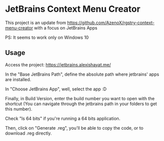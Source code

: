 # JetBrains Context Menu Creator

This project is an update from https://github.com/AzenoX/rgstry-context-menu-creator with a focus on JetBrains Apps

PS: It seems to work only on Windows 10


## Usage

Access the project: https://jetbrains.alexishayat.me/

In the "Base JetBrains Path", define the absolute path where jetbrains' apps are installed.

In "Choose JetBrains App", well, select the app :D

Finally, in Build Version, enter the build number you want to open with the shortcut (You can navigate through the jetbrains path in your folders to get this number).

Check "Is 64 bits" if you're running a 64 bits application.

Then, click on "Generate .reg", you'll be able to copy the code, or to download .reg directly.
